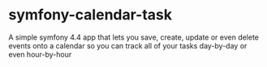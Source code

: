 # symfony-calendar-task

A simple symfony 4.4 app that lets you save, create, update or even delete events onto a calendar so you can track all of your tasks day-by-day or even hour-by-hour
